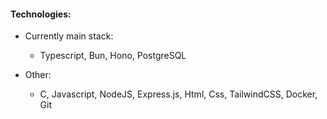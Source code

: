 #### Technologies:
- Currently main stack: 
  - Typescript, Bun, Hono, PostgreSQL
  
- Other: 
  - C, Javascript, NodeJS, Express.js, Html, Css, TailwindCSS, Docker, Git
